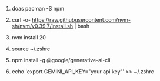 1. doas pacman -S npm

2. curl -o- https://raw.githubusercontent.com/nvm-sh/nvm/v0.39.7/install.sh | bash

3. nvm install 20

4. source ~/.zshrc

5. npm install -g @google/generative-ai-cli

6. echo 'export GEMINI_API_KEY="your api key"' >> ~/.zshrc

